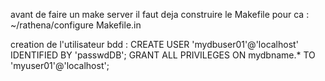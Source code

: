 avant de faire un make server il faut deja construire le Makefile
pour ca : ~/rathena/configure Makefile.in

creation de l'utilisateur bdd : 
CREATE USER 'mydbuser01'@'localhost' IDENTIFIED BY 'passwdDB';
GRANT ALL PRIVILEGES ON mydbname.* TO 'myuser01'@'localhost';
